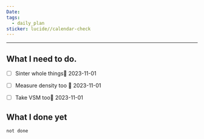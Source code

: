 ```yaml
---
Date: 
tags:
  - daily_plan
sticker: lucide//calendar-check
---
```

---
## What I need to do.

- [ ] Sinter whole things📅 2023-11-01 
- [ ] Measure density too 📅 2023-11-01 
- [ ] Take VSM too📅 2023-11-01 



## What I done yet
```tasks
not done
```
